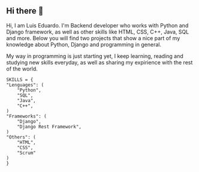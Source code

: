 ## Hi there 👋

Hi, I am Luis Eduardo. I'm Backend developer who works with Python and Django framework, as well as other skills like HTML, CSS, C++, Java, SQL and more. Below you will find two projects that show a nice part of my knowledge about Python, Django and programming in general.

My way in programming is just starting yet, I keep learning, reading and studying new skills everyday, as well as sharing my expirience with the rest of the world.

    SKILLS = {
	"Lenguages": (
		"Python",
		"SQL",
		"Java",
		"C++",
	)
	"Frameworks": (
		"Django",
		"Django Rest Framework",
	)
	"Others": (
		"HTML",
		"CSS",
		"Scrum"
	)
    }

